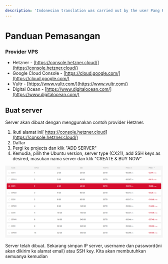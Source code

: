 ```yaml
---
description: 'Indonesian translation was carried out by the user Pang Pang#5155'
---
```


# Panduan Pemasangan

### Provider VPS

* Hetzner - [https://console.hetzner.cloud/](https://console.hetzner.cloud/)
* Google Cloud Console - [https://cloud.google.com/](https://cloud.google.com/)
* Vultr - [https://www.vultr.com/](https://www.vultr.com/)
* Digital Ocean - [https://www.digitalocean.com/](https://www.digitalocean.com/)

## Buat server

Server akan dibuat dengan menggunakan contoh provider Hetzner.

1. Ikuti alamat ini[ https://console.hetzner.cloud](https://console.hetzner.cloud/)​
2. Daftar
3. Pergi ke projects dan klik "ADD SERVER"
4. Kemudia, pilih the Ubuntu version, server type \(CX21\), add SSH keys as desired, masukan nama server dan klik "CREATE & BUY NOW"

![](../../.gitbook/assets/image%20%281%29.png)

Server telah dibuat. Sekarang simpan IP server, username dan password\(ini akan dikirim ke alamat email\) atau SSH key. Kita akan membutuhkan semuanya kemudian

